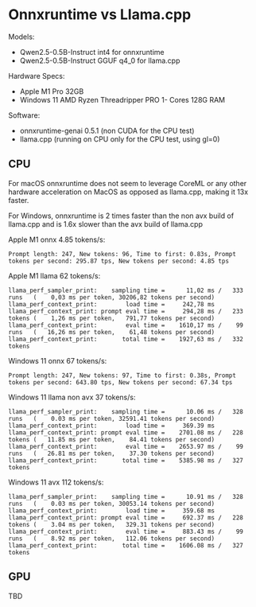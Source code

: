Onnxruntime vs Llama.cpp
========================

Models: 

- Qwen2.5-0.5B-Instruct int4 for onnxruntime
- Qwen2.5-0.5B-Instruct GGUF q4_0 for llama.cpp

Hardware Specs:

- Apple M1 Pro 32GB
- Windows 11 AMD Ryzen Threadripper PRO 1- Cores 128G RAM


Software:

- onnxruntime-genai 0.5.1 (non CUDA for the CPU test)
- llama.cpp (running on CPU only for the CPU test, using gl=0)



CPU
---

For macOS onnxruntime does not seem to leverage CoreML or any other hardware acceleration on MacOS
as opposed as llama.cpp, making it 13x faster.

For Windows, onnxruntime is 2 times faster than the non avx build of llama.cpp
and is 1.6x slower than the avx build of llama.cpp  

Apple M1 onnx 4.85 tokens/s:

```
Prompt length: 247, New tokens: 96, Time to first: 0.83s, Prompt tokens per second: 295.87 tps, New tokens per second: 4.85 tps
```


Apple M1 llama 62 tokens/s:

```
llama_perf_sampler_print:    sampling time =      11,02 ms /   333 runs   (    0,03 ms per token, 30206,82 tokens per second)
llama_perf_context_print:        load time =     242,78 ms
llama_perf_context_print: prompt eval time =     294,28 ms /   233 tokens (    1,26 ms per token,   791,77 tokens per second)
llama_perf_context_print:        eval time =    1610,17 ms /    99 runs   (   16,26 ms per token,    61,48 tokens per second)
llama_perf_context_print:       total time =    1927,63 ms /   332 tokens
```



Windows 11 onnx 67 tokens/s:

```
Prompt length: 247, New tokens: 97, Time to first: 0.38s, Prompt tokens per second: 643.80 tps, New tokens per second: 67.34 tps
```

Windows 11 llama non avx 37 tokens/s:

```
llama_perf_sampler_print:    sampling time =      10.06 ms /   328 runs   (    0.03 ms per token, 32591.41 tokens per second)
llama_perf_context_print:        load time =     369.39 ms
llama_perf_context_print: prompt eval time =    2701.08 ms /   228 tokens (   11.85 ms per token,    84.41 tokens per second)
llama_perf_context_print:        eval time =    2653.97 ms /    99 runs   (   26.81 ms per token,    37.30 tokens per second)
llama_perf_context_print:       total time =    5385.98 ms /   327 tokens
```


Windows 11 avx 112 tokens/s:

```
llama_perf_sampler_print:    sampling time =      10.91 ms /   328 runs   (    0.03 ms per token, 30053.14 tokens per second)
llama_perf_context_print:        load time =     359.68 ms
llama_perf_context_print: prompt eval time =     692.37 ms /   228 tokens (    3.04 ms per token,   329.31 tokens per second)
llama_perf_context_print:        eval time =     883.43 ms /    99 runs   (    8.92 ms per token,   112.06 tokens per second)
llama_perf_context_print:       total time =    1606.08 ms /   327 tokens
```


GPU 
---

TBD
